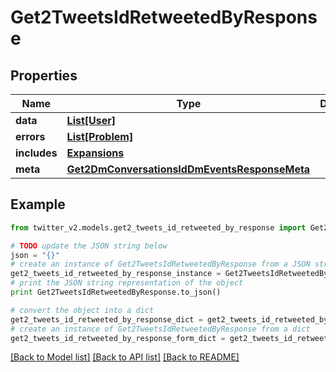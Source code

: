 # Get2TweetsIdRetweetedByResponse


## Properties
Name | Type | Description | Notes
------------ | ------------- | ------------- | -------------
**data** | [**List[User]**](User.md) |  | [optional] 
**errors** | [**List[Problem]**](Problem.md) |  | [optional] 
**includes** | [**Expansions**](Expansions.md) |  | [optional] 
**meta** | [**Get2DmConversationsIdDmEventsResponseMeta**](Get2DmConversationsIdDmEventsResponseMeta.md) |  | [optional] 

## Example

```python
from twitter_v2.models.get2_tweets_id_retweeted_by_response import Get2TweetsIdRetweetedByResponse

# TODO update the JSON string below
json = "{}"
# create an instance of Get2TweetsIdRetweetedByResponse from a JSON string
get2_tweets_id_retweeted_by_response_instance = Get2TweetsIdRetweetedByResponse.from_json(json)
# print the JSON string representation of the object
print Get2TweetsIdRetweetedByResponse.to_json()

# convert the object into a dict
get2_tweets_id_retweeted_by_response_dict = get2_tweets_id_retweeted_by_response_instance.to_dict()
# create an instance of Get2TweetsIdRetweetedByResponse from a dict
get2_tweets_id_retweeted_by_response_form_dict = get2_tweets_id_retweeted_by_response.from_dict(get2_tweets_id_retweeted_by_response_dict)
```
[[Back to Model list]](../README.md#documentation-for-models) [[Back to API list]](../README.md#documentation-for-api-endpoints) [[Back to README]](../README.md)


